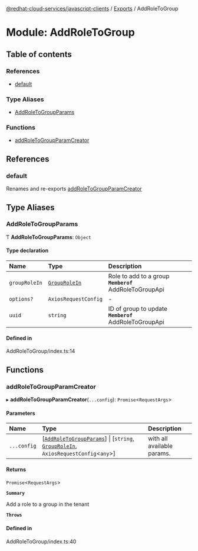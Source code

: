 [@redhat-cloud-services/javascript-clients](../README.md) / [Exports](../modules.md) / AddRoleToGroup

# Module: AddRoleToGroup

## Table of contents

### References

- [default](AddRoleToGroup.md#default)

### Type Aliases

- [AddRoleToGroupParams](AddRoleToGroup.md#addroletogroupparams)

### Functions

- [addRoleToGroupParamCreator](AddRoleToGroup.md#addroletogroupparamcreator)

## References

### default

Renames and re-exports [addRoleToGroupParamCreator](AddRoleToGroup.md#addroletogroupparamcreator)

## Type Aliases

### AddRoleToGroupParams

Ƭ **AddRoleToGroupParams**: `Object`

#### Type declaration

| Name | Type | Description |
| :------ | :------ | :------ |
| `groupRoleIn` | [`GroupRoleIn`](../interfaces/types.GroupRoleIn.md) | Role to add to a group **`Memberof`** AddRoleToGroupApi |
| `options?` | `AxiosRequestConfig` | - |
| `uuid` | `string` | ID of group to update **`Memberof`** AddRoleToGroupApi |

#### Defined in

AddRoleToGroup/index.ts:14

## Functions

### addRoleToGroupParamCreator

▸ **addRoleToGroupParamCreator**(`...config`): `Promise`\<`RequestArgs`\>

#### Parameters

| Name | Type | Description |
| :------ | :------ | :------ |
| `...config` | [[`AddRoleToGroupParams`](AddRoleToGroup.md#addroletogroupparams)] \| [`string`, [`GroupRoleIn`](../interfaces/types.GroupRoleIn.md), `AxiosRequestConfig`\<`any`\>] | with all available params. |

#### Returns

`Promise`\<`RequestArgs`\>

**`Summary`**

Add a role to a group in the tenant

**`Throws`**

#### Defined in

AddRoleToGroup/index.ts:40
